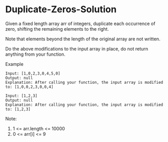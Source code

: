 # Duplicate-Zeros-Solution
Given a fixed length array arr of integers, duplicate each occurrence of zero, shifting the remaining elements to the right.

Note that elements beyond the length of the original array are not written.

Do the above modifications to the input array in place, do not return anything from your function.

Example
```
Input: [1,0,2,3,0,4,5,0]
Output: null
Explanation: After calling your function, the input array is modified to: [1,0,0,2,3,0,0,4]
```

```
Input: [1,2,3]
Output: null
Explanation: After calling your function, the input array is modified to: [1,2,3]
```

Note:
1. 1 <= arr.length <= 10000
2. 0 <= arr[i] <= 9